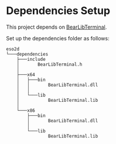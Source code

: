 ﻿# Dependencies Setup

This project depends on [BearLibTerminal](http://foo.wyrd.name/en:bearlibterminal).

Set up the dependencies folder as follows:
```
eso2d
└───dependencies
    ├───include
    │       BearLibTerminal.h
    │       
    ├───x64
    │   ├───bin
    │   │       BearLibTerminal.dll
    │   │       
    │   └───lib
    │           BearLibTerminal.lib
    │           
    └───x86
        ├───bin
        │       BearLibTerminal.dll
        │       
        └───lib
                BearLibTerminal.lib
```
